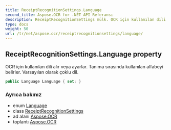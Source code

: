```yaml
---
title: ReceiptRecognitionSettings.Language
second_title: Aspose.OCR for .NET API Referansı
description: ReceiptRecognitionSettings mülk. OCR için kullanılan dili alır veya ayarlar.  Tanıma sırasında kullanılan alfabeyi belirler. Varsayılan olarak çoklu dil.
type: docs
weight: 50
url: /tr/net/aspose.ocr/receiptrecognitionsettings/language/
---
```

## ReceiptRecognitionSettings.Language property

OCR için kullanılan dili alır veya ayarlar.  Tanıma sırasında kullanılan alfabeyi belirler. Varsayılan olarak çoklu dil.

```csharp
public Language Language { set; }
```

### Ayrıca bakınız

* enum [Language](../../language/)
* class [ReceiptRecognitionSettings](../)
* ad alanı [Aspose.OCR](../../receiptrecognitionsettings/)
* toplantı [Aspose.OCR](../../../)


